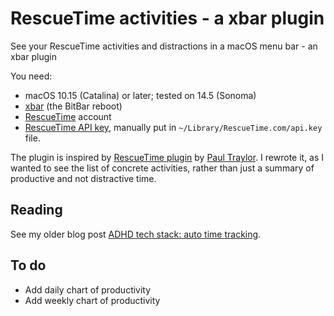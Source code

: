 # RescueTime activities - a xbar plugin

See your RescueTime activities and distractions in a macOS menu bar - an xbar plugin

You need:

- macOS 10.15 (Catalina) or later; tested on 14.5 (Sonoma)
- [xbar](https://github.com/matryer/xbar) (the BitBar reboot)
- [RescueTime](https://www.rescuetime.com/) account
- [RescueTime API key](https://www.rescuetime.com/anapi/manage), manually put in `~/Library/RescueTime.com/api.key` file.

The plugin is inspired by [RescueTime plugin](https://xbarapp.com/docs/plugins/Dev/rescuetime.1h.py.html) by [Paul Traylor](https://github.com/kfdm).
I rewrote it, as I wanted to see the list of concrete activities, rather than just a summary of productive and not distractive time.

## Reading

See my older blog post [ADHD tech stack: auto time tracking](https://p.migdal.pl/blog/2020/05/adhd-tech-stack-auto-time-tracking).

## To do

- Add daily chart of productivity
- Add weekly chart of productivity
